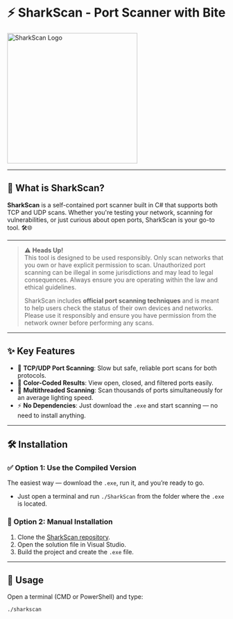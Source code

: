 # ⚡ SharkScan - Port Scanner with Bite

<img src="https://i.imgur.com/hDujWJE.jpeg" alt="SharkScan Logo" width="300"/>

---

## 🚀 What is SharkScan?

**SharkScan** is a self-contained port scanner built in C# that supports both TCP and UDP scans. Whether you're testing your network, scanning for vulnerabilities, or just curious about open ports, SharkScan is your go-to tool. 🛠️🌐

---

> ⚠️ **Heads Up!**  
> This tool is designed to be used responsibly. Only scan networks that you own or have explicit permission to scan. Unauthorized port scanning can be illegal in some jurisdictions and may lead to legal consequences. Always ensure you are operating within the law and ethical guidelines.
> 
> SharkScan includes **official port scanning techniques** and is meant to help users check the status of their own devices and networks. Please use it responsibly and ensure you have permission from the network owner before performing any scans.

---

## ✨ Key Features

- 📡 **TCP/UDP Port Scanning**: Slow but safe, reliable port scans for both protocols.
- 🌈 **Color-Coded Results**: View open, closed, and filtered ports easily.
- 🔄 **Multithreaded Scanning**: Scan thousands of ports simultaneously for an average lighting speed.
- ⚡ **No Dependencies**: Just download the `.exe` and start scanning — no need to install anything.

---

## 🛠️ Installation

### ✅ Option 1: Use the Compiled Version

The easiest way — download the `.exe`, run it, and you’re ready to go.  
- Just open a terminal and run `./SharkScan` from the folder where the `.exe` is located.

### 🧠 Option 2: Manual Installation

1. Clone the [SharkScan repository](https://github.com/NotSilverAsh/SharkScan).
2. Open the solution file in Visual Studio.
3. Build the project and create the `.exe` file.

---

## 🧪 Usage

Open a terminal (CMD or PowerShell) and type:

```bash
./sharkscan

